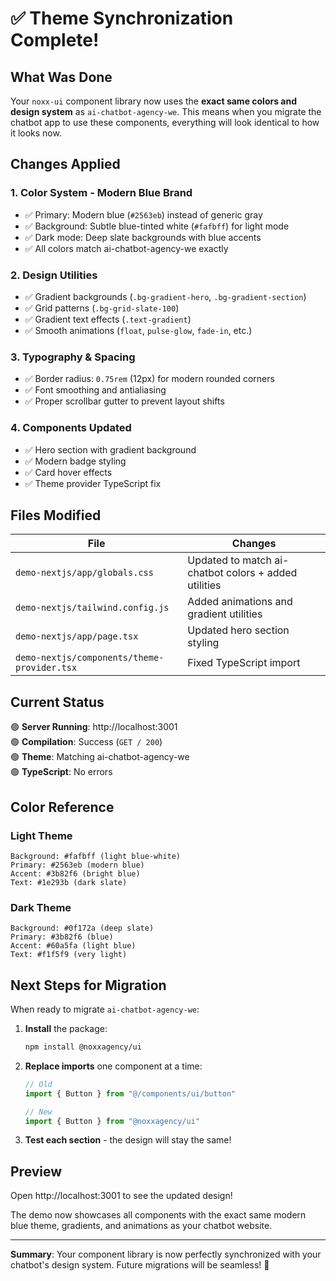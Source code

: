 # ✅ Theme Synchronization Complete!

## What Was Done

Your `noxx-ui` component library now uses the **exact same colors and design system** as `ai-chatbot-agency-we`. This means when you migrate the chatbot app to use these components, everything will look identical to how it looks now.

## Changes Applied

### 1. **Color System** - Modern Blue Brand
- ✅ Primary: Modern blue (`#2563eb`) instead of generic gray
- ✅ Background: Subtle blue-tinted white (`#fafbff`) for light mode
- ✅ Dark mode: Deep slate backgrounds with blue accents
- ✅ All colors match ai-chatbot-agency-we exactly

### 2. **Design Utilities**
- ✅ Gradient backgrounds (`.bg-gradient-hero`, `.bg-gradient-section`)
- ✅ Grid patterns (`.bg-grid-slate-100`)
- ✅ Gradient text effects (`.text-gradient`)
- ✅ Smooth animations (`float`, `pulse-glow`, `fade-in`, etc.)

### 3. **Typography & Spacing**
- ✅ Border radius: `0.75rem` (12px) for modern rounded corners
- ✅ Font smoothing and antialiasing
- ✅ Proper scrollbar gutter to prevent layout shifts

### 4. **Components Updated**
- ✅ Hero section with gradient background
- ✅ Modern badge styling
- ✅ Card hover effects
- ✅ Theme provider TypeScript fix

## Files Modified

| File | Changes |
|------|---------|
| `demo-nextjs/app/globals.css` | Updated to match ai-chatbot colors + added utilities |
| `demo-nextjs/tailwind.config.js` | Added animations and gradient utilities |
| `demo-nextjs/app/page.tsx` | Updated hero section styling |
| `demo-nextjs/components/theme-provider.tsx` | Fixed TypeScript import |

## Current Status

🟢 **Server Running**: http://localhost:3001  
🟢 **Compilation**: Success (`GET / 200`)  
🟢 **Theme**: Matching ai-chatbot-agency-we  
🟢 **TypeScript**: No errors  

## Color Reference

### Light Theme
```
Background: #fafbff (light blue-white)
Primary: #2563eb (modern blue)
Accent: #3b82f6 (bright blue)
Text: #1e293b (dark slate)
```

### Dark Theme
```
Background: #0f172a (deep slate)
Primary: #3b82f6 (blue)
Accent: #60a5fa (light blue)
Text: #f1f5f9 (very light)
```

## Next Steps for Migration

When ready to migrate `ai-chatbot-agency-we`:

1. **Install** the package:
   ```bash
   npm install @noxxagency/ui
   ```

2. **Replace imports** one component at a time:
   ```jsx
   // Old
   import { Button } from "@/components/ui/button"
   
   // New  
   import { Button } from "@noxxagency/ui"
   ```

3. **Test each section** - the design will stay the same!

## Preview

Open http://localhost:3001 to see the updated design!

The demo now showcases all components with the exact same modern blue theme, gradients, and animations as your chatbot website.

---

**Summary**: Your component library is now perfectly synchronized with your chatbot's design system. Future migrations will be seamless! 🎉
